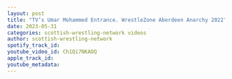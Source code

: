 ```yaml
---
layout: post
title: "TV’s Umar Mohammed Entrance. WrestleZone Aberdeen Anarchy 2022"
date: 2023-05-31
categories: scottish-wrestling-network videos
author: scottish-wrestling-network
spotify_track_id: 
youtube_video_id: Ch1Qi7NKAOQ
apple_track_id: 
youtube_metadata: 
---
```


